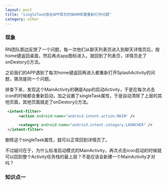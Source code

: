 ```yaml
---
layout: post
title: "singleTask放在APP首页的按HOME键重新打开问题"
category: other
---
```


### 现象

RN团队那边反馈了一个问题，每一次他们从聊天列表页进入到聊天详情页后，按home键返回桌面，然后再点app图标进入，就回到了列表页，详情页走了onDestory()方法。

之前我们的APP遇到了每次home键返回再进入都重新打开SplashActivity的问题，猜测是同一个问题。

排查下来，发现这个MainActivity的确是App的启动Activity，于是在每次点击icon的时候都会重新启动，加之设置了singleTask属性，于是自动清除了上层的其他页面，其他页面就走了onDestory()方法。

```xml
 <intent-filter>
      <action android:name="android.intent.action.MAIN" />

      <category android:name="android.intent.category.LAUNCHER" />
 </intent-filter>
```



删除这个singleTask属性，就可以正常回到详情页了。

不过疑问在于，为什么标准启动模式的MainActivity，再次点击icon启动的时候就可以回到整个Activity任务栈的最上层？不是应该会新建一个MainActivity才对吗？

### 知识点一

